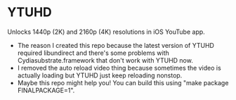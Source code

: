 # YTUHD

Unlocks 1440p (2K) and 2160p (4K) resolutions in iOS YouTube app.
- The reason I created this repo because the latest version of YTUHD required libundirect and there's some problems with Cydiasubstrate.framework that don't work with YTUHD now.
- I removed the auto reload video thing because sometimes the video is actually loading but YTUHD just keep reloading nonstop.
- Maybe this repo might help you! You can build this using "make package FINALPACKAGE=1".
